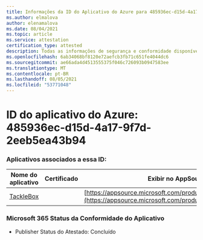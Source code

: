 ```yaml
---
title: Informações da ID do Aplicativo do Azure para 485936ec-d15d-4a17-9f7d-2eeb5ea43b94
ms.author: elmalova
author: elenamalova
ms.date: 08/04/2021
ms.topic: article
ms.service: attestation
certification_type: attested
description: Todas as informações de segurança e conformidade disponíveis para 485936ec-d15d-4a17-9f7d-2eeb5ea43b94.
ms.openlocfilehash: 6ab34068bf8120e72aefcb3fb71c651fe4044dc6
ms.sourcegitcommit: ae66ada4d4513555375f046c726093b0947583ee
ms.translationtype: MT
ms.contentlocale: pt-BR
ms.lasthandoff: 08/05/2021
ms.locfileid: "53771048"
---
```

# <a name="azure-app-id-485936ec-d15d-4a17-9f7d-2eeb5ea43b94"></a>ID do aplicativo do Azure: 485936ec-d15d-4a17-9f7d-2eeb5ea43b94


### <a name="apps-associated-with-this-id"></a>Aplicativos associados a essa ID:
| **Nome do aplicativo** | **Certificado** | **Exibir no AppSource** |
|--------------|---------------|-----------------------|
| [TackleBox](https://docs.microsoft.com/microsoft-365-app-certification/forward/WA200002310) |  | [https://appsource.microsoft.com/product/office/WA200002310](https://appsource.microsoft.com/product/office/WA200002310) |

### <a name="microsoft-365-app-compliance-status"></a>Microsoft 365 Status da Conformidade do Aplicativo
- Publisher Status do Atestado: Concluído
